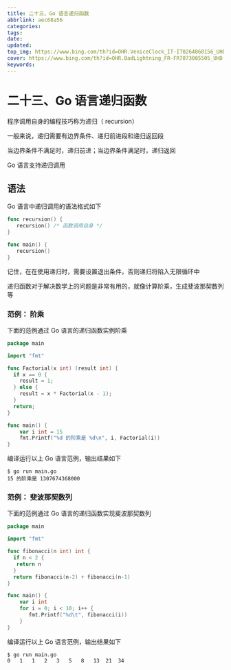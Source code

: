 ```yaml
---
title: 二十三、Go 语言递归函数
abbrlink: aec68a56
categories: 
tags: 
date: 
updated: 
top_img: https://www.bing.com/th?id=OHR.VeniceClock_IT-IT0264860156_UHD.jpg
cover: https://www.bing.com/th?id=OHR.BadLightning_FR-FR7073005505_UHD.jpg
keywords: 
---
```

# 二十三、Go 语言递归函数

程序调用自身的编程技巧称为递归（ recursion）

一般来说，递归需要有边界条件、递归前进段和递归返回段

当边界条件不满足时，递归前进；当边界条件满足时，递归返回

Go 语言支持递归调用

## 语法

Go 语言中递归调用的语法格式如下

```GO
func recursion() {
   recursion() /* 函数调用自身 */
}

func main() {
   recursion()
}
```

记住，在在使用递归时，需要设置退出条件，否则递归将陷入无限循环中

递归函数对于解决数学上的问题是非常有用的，就像计算阶乘，生成斐波那契数列等

### 范例： 阶乘

下面的范例通过 Go 语言的递归函数实例阶乘

```GO
package main

import "fmt"

func Factorial(x int) (result int) {
  if x == 0 {
    result = 1; 
  } else {
    result = x * Factorial(x - 1);
  }
  return;
}

func main() {  
    var i int = 15
    fmt.Printf("%d 的阶乘是 %d\n", i, Factorial(i))
}
```

编译运行以上 Go 语言范例，输出结果如下

```
$ go run main.go
15 的阶乘是 1307674368000
```

### 范例： 斐波那契数列

下面的范例通过 Go 语言的递归函数实现斐波那契数列

```GO
package main

import "fmt"

func fibonacci(n int) int {
  if n < 2 {
   return n
  }
  return fibonacci(n-2) + fibonacci(n-1)
}

func main() {
    var i int
    for i = 0; i < 10; i++ {
       fmt.Printf("%d\t", fibonacci(i))
    }
}
```

编译运行以上 Go 语言范例，输出结果如下

```
$ go run main.go
0   1   1   2   3   5   8   13  21  34
```